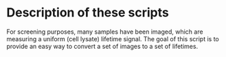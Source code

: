 

# Description of these scripts

For screening purposes, many samples have been imaged, which are measuring a uniform (cell lysate) lifetime signal. 
The goal of this script is to provide an easy way to convert a set of images to a set of lifetimes.